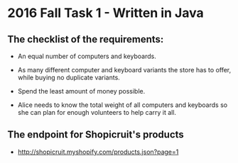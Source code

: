 
# 2016 Fall Task 1 - Written in Java 
## The checklist of the requirements:

* An equal number of computers and keyboards.

* As many different computer and keyboard variants the store has to offer, while buying no duplicate variants.

* Spend the least amount of money possible.

* Alice needs to know the total weight of all computers and keyboards so she can plan for enough volunteers to help carry it all. 

## The endpoint for Shopicruit's products

* http://shopicruit.myshopify.com/products.json?page=1
